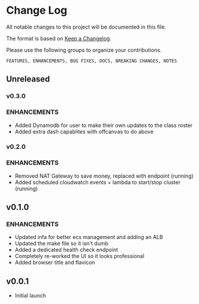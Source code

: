 # Change Log

All notable changes to this project will be documented in this file.

The format is based on [Keep a Changelog](http://keepachangelog.com/).

Please use the following groups to organize your contributions.
```
FEATURES, ENHANCEMENTS, BUG FIXES, DOCS, BREAKING CHANGES, NOTES
```

## Unreleased

### v0.3.0
### ENHANCEMENTS
- Added Dynamodb for user to make their own updates to the class roster
- Added extra dash capablites with offcanvas to do above

### v0.2.0
### ENHANCEMENTS
- Removed NAT Gateway to save money, replaced with endpoint (running)
- Added scheduled cloudwatch events + lambda to start/stop cluster (running)

## v0.1.0 
### ENHANCEMENTS
- Updated infa for better ecs management and adding an ALB
- Updated the make file so it isn't dumb 
- Added a dedicated health check endpoint
- Completely re-worked the UI so it looks professional 
- Added browser title and flavicon

## v0.0.1
- Initial launch 

